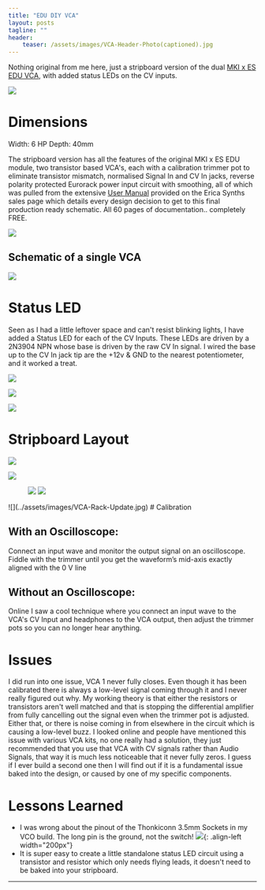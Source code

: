 ```yaml
---
title: "EDU DIY VCA"
layout: posts
tagline: ""
header:
    teaser: /assets/images/VCA-Header-Photo(captioned).jpg
---
```


Nothing original from me here, just a stripboard version of the dual [MKI x ES EDU VCA](https://www.ericasynths.lv/shop/diy-kits-1/edu-diy-vca/), with added status LEDs on the CV inputs.

![](../assets/images/VCA%20Header%20Photo%20(uncaptioned).jpg)
# Dimensions
Width: 6 HP
Depth: 40mm

The stripboard version has all the features of the original MKI x ES EDU module, two transistor based VCA's, each with a calibration trimmer pot to eliminate transistor mismatch, normalised Signal In and CV In jacks, reverse polarity protected Eurorack power input circuit with smoothing, all of which was pulled from the extensive [User Manual](https://www.ericasynths.lv/media/VCA_MANUAL_FINAL.pdf) provided on the Erica Synths sales page which details every design decision to get to this final production ready schematic. All 60 pages of documentation.. completely FREE. 

![](../assets/images/Moritz-Klein-EDU_VCA_Schematic(WATERMARKED).jpg)

## Schematic of a single VCA
![](../assets/images/Moritz-Klein-EDU_VCA_Schematic(Single-VCA-Watermarked).jpg)

# Status LED
Seen as I had a little leftover space and can't resist blinking lights, I have added a Status LED for each of the CV Inputs. These LEDs are driven by a 2N3904 NPN whose base is driven by the raw CV In signal. I wired the base up to the CV In jack tip are the +12v & GND to the nearest potentiometer, and it worked a treat. 

![](../assets/images/status-LED-schematic.png)

![](../assets/images/status-LED.png)

![](../assets/images/status-LED-Mounted.jpg)

# Stripboard Layout
![](../assets/images/Moritz-Klein-VCA-Stripboard-V1.0.png)

![](../assets/images/VCA-Diagonal-Front.jpg)

<figure class="half">
    <a href="/assets/images/VCA-Side-View.jpg"><img src="/assets/images/VCA-Side-View.jpg"></a>
    <a href="/assets/images/VCA-Rear.jpg"><img src="/assets/images/VCA-Rear.jpg"></a>
</figure>
![](../assets/images/VCA-Rack-Update.jpg)
# Calibration

## With an Oscilloscope: 
Connect an input wave and monitor the output signal on an oscilloscope. Fiddle with the trimmer until you get the waveform’s mid-axis exactly aligned with the 0 V line

## Without an Oscilloscope: 
Online I saw a cool technique where you connect an input wave to the VCA's CV Input and headphones to the VCA output, then adjust the trimmer pots so you can no longer hear anything.

# Issues
I did run into one issue, VCA 1 never fully closes. Even though it has been calibrated there is always a low-level signal coming through it and I never really figured out why. My working theory is that either the resistors or transistors aren't well matched and that is stopping the differential amplifier from fully cancelling out the signal even when the trimmer pot is adjusted. Either that, or there is noise coming in from elsewhere in the circuit which is causing a low-level buzz. I looked online and people have mentioned this issue with various VCA kits, no one really had a solution, they just recommended that you use that VCA with CV signals rather than Audio Signals, that way it is much less noticeable that it never fully zeros. I guess if I ever build a second one then I will find out if it is a fundamental issue baked into the design, or caused by one of my specific components.

# Lessons Learned
- I was wrong about the pinout of the Thonkiconn 3.5mm Sockets in my VCO build. The long pin is the ground, not the switch!
	![](../assets/images/Thonkiconn-Pinout.jpg){: .align-left width="200px"}
- It is super easy to create a little standalone status LED circuit using a transistor and resistor which only needs flying leads, it doesn't need to be baked into your stripboard.

***